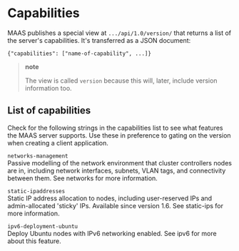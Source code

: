 Capabilities
============

MAAS publishes a special view at `.../api/1.0/version/` that returns a list of the server's capabilities. It's transferred as a JSON document:

    {"capabilities": ["name-of-capability", ...]}

> **note**
>
> The view is called `version` because this will, later, include version information too.

List of capabilities
--------------------

Check for the following strings in the capabilities list to see what features the MAAS server supports. Use these in preference to gating on the version when creating a client application.

`networks-management`  
Passive modelling of the network environment that cluster controllers nodes are in, including network interfaces, subnets, VLAN tags, and connectivity between them. See networks for more information.

`static-ipaddresses`  
Static IP address allocation to nodes, including user-reserved IPs and admin-allocated 'sticky' IPs. Available since version 1.6. See static-ips for more information.

`ipv6-deployment-ubuntu`  
Deploy Ubuntu nodes with IPv6 networking enabled. See ipv6 for more about this feature.



